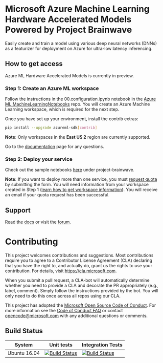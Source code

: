 # Microsoft Azure Machine Learning Hardware Accelerated Models Powered by Project Brainwave

Easily create and train a model using various deep neural networks (DNNs) as a featurizer for deployment on Azure for ultra-low latency inferencing.

## How to get access

Azure ML Hardware Accelerated Models is currently in preview.

### Step 1: Create an Azure ML workspace

Follow the instructions in the 00.configuration.ipynb notebook in the [Azure ML MachineLearningNotebooks](https://aka.ms/aml-notebooks) repo.  You will create an Azure Machine Learning workspace, which is required for the next step.

Once you have set up your environment, install the contrib extras:

```sh
pip install --upgrade azureml-sdk[contrib]
```
**Note:** Only workspaces in the **East US 2** region are currently supported.

Go to the [documentation](https://docs.microsoft.com/en-us/azure/machine-learning/service/how-to-deploy-fpga-web-service) page for any questions.

### Step 2: Deploy your service

Check out the sample notebooks [here](https://aka.ms/aml-notebooks) under project-brainwave.

**Note:** If you want to deploy more than one service, you must [request quota](https://aka.ms/aml-real-time-ai-request) by submitting the form.  You will need information from your workspace created in Step 1 ([learn how to get workspace information](docs/README.md)).  You will receive an email if your quota request has been successful.

## Support
Read the [docs](docs) or visit the [forum](https://aka.ms/aml-forum).

# Contributing

This project welcomes contributions and suggestions.  Most contributions require you to agree to a
Contributor License Agreement (CLA) declaring that you have the right to, and actually do, grant us
the rights to use your contribution. For details, visit https://cla.microsoft.com.

When you submit a pull request, a CLA-bot will automatically determine whether you need to provide
a CLA and decorate the PR appropriately (e.g., label, comment). Simply follow the instructions
provided by the bot. You will only need to do this once across all repos using our CLA.

This project has adopted the [Microsoft Open Source Code of Conduct](https://opensource.microsoft.com/codeofconduct/).
For more information see the [Code of Conduct FAQ](https://opensource.microsoft.com/codeofconduct/faq/) or
contact [opencode@microsoft.com](mailto:opencode@microsoft.com) with any additional questions or comments.

## Build Status

System | Unit tests | Integration Tests
--- | --- | ---
Ubuntu 16.04 | [![Build Status](https://msdata.visualstudio.com/_apis/public/build/definitions/3adb301f-9ede-41f2-933b-fcd1a486ff7f/2908/badge)](https://msdata.visualstudio.com/Vienna/_build/index?definitionId=2908) | [![Build Status](https://msdata.visualstudio.com/_apis/public/build/definitions/3adb301f-9ede-41f2-933b-fcd1a486ff7f/2916/badge)](https://msdata.visualstudio.com/Vienna/_build/index?definitionId=2916)

